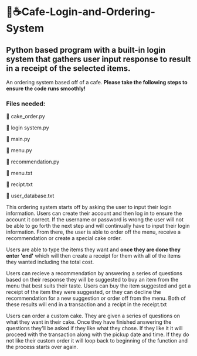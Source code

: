 # 	:croissant::coffee:Cafe-Login-and-Ordering-System
## Python based program with a built-in login system that gathers user input response to result in a receipt of the selected items.

An ordering system based off of a cafe. **Please take the following steps to ensure the code runs smoothly!**

### Files needed:

:cake: cake_order.py

:custard:	login system.py

:tumbler_glass: main.py

:bread: menu.py

:tea: recommendation.py

:waffle: menu.txt

:sandwich: recipt.txt

:cookie: user_database.txt

This ordering system starts off by asking the user to input their login information. Users can create their account and then log in to ensure the account it correct. If the username or password is wrong the user will not be able to go forth the next step and will continually have to input their login information. 
From there, the user is able to order off the menu, receive a recommendation or create a special cake order.

Users are able to type the items they want and **once they are done they enter 'end'** which will then create a receipt for them with all of the items they wanted including the total cost.

Users can recieve a recommendation by answering a series of questions based on their response they will be suggested to buy an item from the menu that best suits their taste. Users can buy the item suggested and get a receipt of the item they were suggested, or they can decline the recommendation for a new suggestion or order off from the menu. Both of these results will end in a transaction and a recipt in the receipt.txt

Users can order a custom cake. They are given a series of questions on what they want in their cake. Once they have finished answering the questions they'll be asked if they like what they chose. If they like it it will proceed with the transaction along with the pickup date and time. If they do not like their custom order it will loop back to beginning of the function and the process starts over again.
